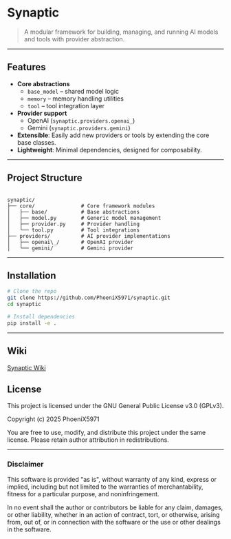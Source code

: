 # Synaptic

> A modular framework for building, managing, and running AI models and tools
> with provider abstraction.

---

## Features

- **Core abstractions**
  - `base_model` – shared model logic
  - `memory` – memory handling utilities
  - `tool` – tool integration layer
- **Provider support**
  - OpenAI (`synaptic.providers.openai_`)
  - Gemini (`synaptic.providers.gemini`)
- **Extensible**: Easily add new providers or tools by extending the core base classes.
- **Lightweight**: Minimal dependencies, designed for composability.

---

## Project Structure

```

synaptic/
├── core/               # Core framework modules
│   ├── base/           # Base abstractions
│   ├── model.py        # Generic model management
│   ├── provider.py     # Provider handling
│   └── tool.py         # Tool integrations
├── providers/          # AI provider implementations
│   ├── openai\_/       # OpenAI provider
│   └── gemini/         # Gemini provider

```

---

## Installation

```bash
# Clone the repo
git clone https://github.com/PhoeniX5971/synaptic.git
cd synaptic

# Install dependencies
pip install -e .
```

---

## Wiki

[Synaptic Wiki](https://synaptic-wiki.vercel.app)

## License

This project is licensed under the GNU General Public License v3.0 (GPLv3).

Copyright (c) 2025 PhoeniX5971

You are free to use, modify, and distribute this project under the same license.
Please retain author attribution in redistributions.

---

### Disclaimer

This software is provided "as is", without warranty of any kind, express or implied,
including but not limited to the warranties of merchantability, fitness for a particular
purpose, and noninfringement.

In no event shall the author or contributors be liable for any claim, damages, or other
liability, whether in an action of contract, tort, or otherwise, arising from, out of,
or in connection with the software or the use or other dealings in the software.
